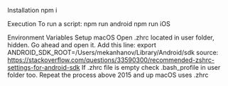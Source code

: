 Installation
npm i

Execution
To run a script: npm run android
                 npm run iOS


Environment Variables Setup
macOS
Open .zhrc located in user folder, hidden. Go ahead and open it.
Add this line: export ANDROID_SDK_ROOT=/Users/mekanhanov/Library/Android/sdk
source: https://stackoverflow.com/questions/33590300/recommended-zshrc-settings-for-android-sdk
If .zhrc file is empty check .bash_profile in user folder too. Repeat the process above
2015 and up macOS uses .zhrc